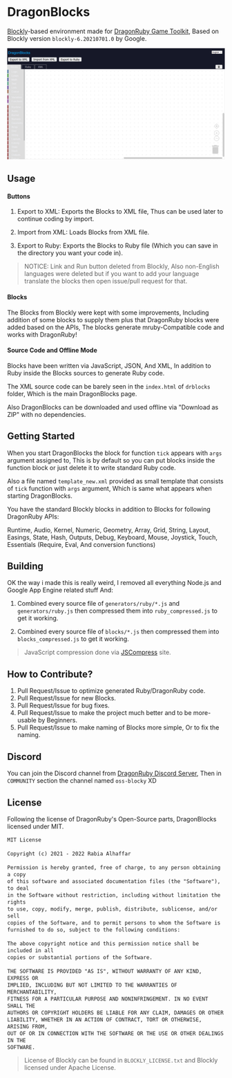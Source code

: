 # DragonBlocks

[Blockly](https://developers.google.com/blockly)-based environment made for [DragonRuby Game Toolkit](https://dragonruby.org/toolkit/game), Based on Blockly version `blockly-6.20210701.0` by Google.

<img src="dragonblocks.png">

## Usage

#### Buttons

1. Export to XML: Exports the Blocks to XML file, Thus can be used later to continue coding by import.

2. Import from XML: Loads Blocks from XML file.

3. Export to Ruby: Exports the Blocks to Ruby file (Which you can save in the directory you want your code in).

> NOTICE: Link and Run button deleted from Blockly, Also non-English languages were deleted but if you want to add your language translate the blocks then open issue/pull request for that.

#### Blocks

The Blocks from Blockly were kept with some improvements, Including addition of some blocks to supply them plus that DragonRuby blocks were added based on the APIs, The blocks generate mruby-Compatible code and works with DragonRuby!

#### Source Code and Offline Mode

Blocks have been written via JavaScript, JSON, And XML, In addition to Ruby inside the Blocks sources to generate Ruby code.

The XML source code can be barely seen in the `index.html` of `drblocks` folder, Which is the main DragonBlocks page.

Also DragonBlocks can be downloaded and used offline via "Download as ZIP" with no dependencies.

## Getting Started

When you start DragonBlocks the block for function `tick` appears with `args` argument assigned to, This is by default so you can put blocks inside the function block or just delete it to write standard Ruby code.

Also a file named `template_new.xml` provided as small template that consists of `tick` function with `args` argument, Which is same what appears when starting DragonBlocks.

You have the standard Blockly blocks in addition to Blocks for following DragonRuby APIs:

Runtime, Audio, Kernel, Numeric, Geometry, Array, Grid, String, Layout, Easings, State, Hash, Outputs, Debug, Keyboard, Mouse, Joystick, Touch, Essentials (Require, Eval, And conversion functions)

## Building

OK the way i made this is really weird, I removed all everything Node.js and Google App Engine related stuff And:

1. Combined every source file of `generators/ruby/*.js` and `generators/ruby.js` then compressed them into `ruby_compressed.js` to get it working.

2. Combined every source file of `blocks/*.js` then compressed them into `blocks_compressed.js` to get it working.

> JavaScript compression done via [JSCompress](https://jscompress.com) site.

## How to Contribute?

1. Pull Request/Issue to optimize generated Ruby/DragonRuby code.
2. Pull Request/Issue for new Blocks.
3. Pull Request/Issue for bug fixes.
4. Pull Request/Issue to make the project much better and to be more-usable by Beginners.
5. Pull Request/Issue to make naming of Blocks more simple, Or to fix the naming.

## Discord

You can join the Discord channel from [DragonRuby Discord Server](https://discord.dragonruby.org), Then in `COMMUNITY` section the channel named `oss-blocky` XD

## License

Following the license of DragonRuby's Open-Source parts, DragonBlocks licensed under MIT.

```
MIT License

Copyright (c) 2021 - 2022 Rabia Alhaffar

Permission is hereby granted, free of charge, to any person obtaining a copy
of this software and associated documentation files (the "Software"), to deal
in the Software without restriction, including without limitation the rights
to use, copy, modify, merge, publish, distribute, sublicense, and/or sell
copies of the Software, and to permit persons to whom the Software is
furnished to do so, subject to the following conditions:

The above copyright notice and this permission notice shall be included in all
copies or substantial portions of the Software.

THE SOFTWARE IS PROVIDED "AS IS", WITHOUT WARRANTY OF ANY KIND, EXPRESS OR
IMPLIED, INCLUDING BUT NOT LIMITED TO THE WARRANTIES OF MERCHANTABILITY,
FITNESS FOR A PARTICULAR PURPOSE AND NONINFRINGEMENT. IN NO EVENT SHALL THE
AUTHORS OR COPYRIGHT HOLDERS BE LIABLE FOR ANY CLAIM, DAMAGES OR OTHER
LIABILITY, WHETHER IN AN ACTION OF CONTRACT, TORT OR OTHERWISE, ARISING FROM,
OUT OF OR IN CONNECTION WITH THE SOFTWARE OR THE USE OR OTHER DEALINGS IN THE
SOFTWARE.
```

> License of Blockly can be found in `BLOCKLY_LICENSE.txt` and Blockly licensed under Apache License.
